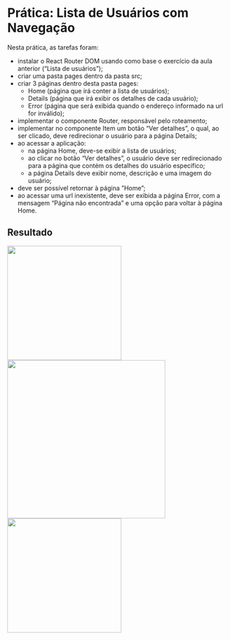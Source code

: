 # Prática: Lista de Usuários com Navegação

Nesta prática, as tarefas foram:

- instalar o React Router DOM usando como base o exercício da aula anterior (“Lista de usuários”);
- criar uma pasta pages dentro da pasta src;
- criar 3 páginas dentro desta pasta pages:
    * Home (página que irá conter a lista de usuários);
    * Details (página que irá exibir os detalhes de cada usuário);
    * Error (página que será exibida quando o endereço informado na url for inválido);
- implementar o componente Router, responsável pelo roteamento;
- implementar no componente Item um botão “Ver detalhes”, o qual, ao ser clicado, deve redirecionar o usuário para a página Details;
- ao acessar a aplicação:
    * na página Home, deve-se exibir a lista de usuários;
    * ao clicar no botão “Ver detalhes”, o usuário deve ser redirecionado para a página que contém os detalhes do usuário específico;
    * a página Details deve exibir nome, descrição e uma imagem do usuário;
- deve ser possível retornar à página ”Home”;
- ao acessar uma url inexistente, deve ser exibida a página Error, com a mensagem “Página não encontrada” e uma opção para voltar à página Home.

## Resultado
<img height="260em" src="https://github.com/GiovaniDamian/front-end-awari/assets/60575219/66b43dec-bb74-434f-8e3a-ed067c3b43fc"/>
<img height="360em" src="https://github.com/GiovaniDamian/front-end-awari/assets/60575219/a8024f6c-0254-42bc-a694-7f382adb8b23"/>
<img height="260em" src="https://github.com/GiovaniDamian/front-end-awari/assets/60575219/5cab5bcf-1043-4be7-8d7f-4b8bf29f899f"/>
